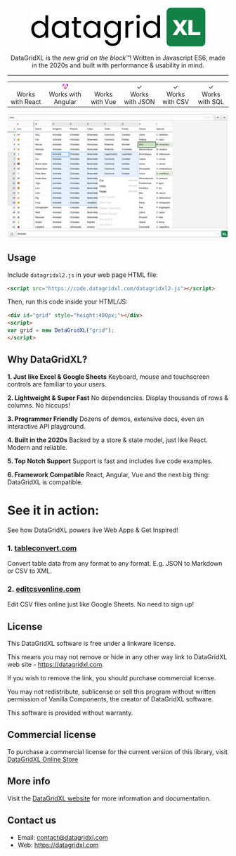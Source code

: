 <div align="center">

![DataGridXL Logo](https://github.com/DataGridXL/DataGridXL2/blob/master/images/datagridxl-logo.png?raw=true)

DataGridXL is the *new grid on the block™*! Written in Javascript ES6, made in the 2020s and built with performance & usability in mind.
  
---

</div>

<div align="center">

<table border="0">
  <tr>
    <td align="center">
      <img src="https://raw.githubusercontent.com/handsontable/handsontable/develop/resources/icons/react-icon.svg" width="14" height="14"><br>
      Works with React
    </td>
    <td align="center">
      <img src="https://raw.githubusercontent.com/handsontable/handsontable/develop/resources/icons/angular-icon.svg" width="14" height="14"><br>
      Works with Angular
    </td>
    <td align="center">
      <img src="https://raw.githubusercontent.com/handsontable/handsontable/develop/resources/icons/vue-icon.svg" width="14" height="14"><br>
      Works with Vue
    </td>
    <td align="center">
✓<br> Works with JSON
    </td>
    <td align="center">
✓<br> Works with CSV
    </td>
    <td align="center">
✓<br> Works with SQL
    </td>
  </tr>
</table>
  
</div>

<div align="center">

![DataGridXL Screenshot](https://github.com/DataGridXL/DataGridXL2/blob/master/images/datagridxl2-javascript-spreadsheet.png?raw=true)
  
</div>

## Usage

Include `datagridxl2.js` in your web page HTML file:

```html
<script src="https://code.datagridxl.com/datagridxl2.js"></script>
```

Then, run this code inside your HTML/JS:

```html
<div id="grid" style="height:400px;"></div>
<script>
var grid = new DataGridXL("grid");
</script>
```
## Why DataGridXL?

**1. Just like Excel & Google Sheets**
Keyboard, mouse and touchscreen controls are familiar to your users.

**2. Lightweight & Super Fast**
No dependencies. Display thousands of rows & columns. No hiccups!

**3. Programmer Friendly**
Dozens of demos, extensive docs, even an interactive API playground.

**4. Built in the 2020s**
Backed by a store & state model, just like React. Modern and reliable.

**5. Top Notch Support**
Support is fast and includes live code examples.

**6. Framework Compatible**
React, Angular, Vue and the next big thing: DataGridXL is compatible.

# See it in action:
See how DataGridXL powers live Web Apps & Get Inspired!

### 1. [tableconvert.com](https://tableconvert.com)

Convert table data from any format to any format. E.g. JSON to Markdown or CSV to XML.

### 2. [editcsvonline.com](https://editcsvonline.com)

Edit CSV files online just like Google Sheets. No need to sign up!

## License

This DataGridXL software is free under a linkware license.

This means you may not remove or hide in any other way link to DataGridXL
web site - https://datagridxl.com.

If you wish to remove the link, you should purchase commercial license.

You may not redistribute, sublicense or sell this program without written
permission of Vanilla Components, the creator of DataGridXL software.

This software is provided without warranty.

## Commercial license

To purchase a commercial license for the current version of this library, visit
[DataGridXL Online Store](https://datagridxl.com/buy)

## More info

Visit the [DataGridXL website](https://datagridxl.com) for more information and 
documentation.

## Contact us

* Email: contact@datagridxl.com
* Web: https://datagridxl.com
